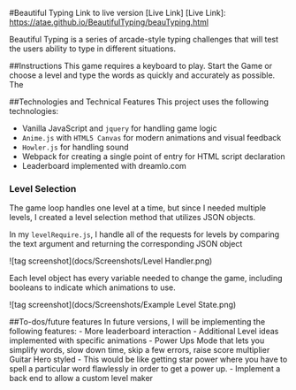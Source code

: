 #Beautiful Typing
Link to live version
[Live Link]
[Live Link]: https://atae.github.io/BeautifulTyping/beauTyping.html

Beautiful Typing is a series of arcade-style typing challenges that will test the users ability to type in different situations.

##Instructions
  This game requires a keyboard to play. Start the Game or choose a level and type the words as quickly and accurately as possible. The

##Technologies and Technical Features
This project uses the following technologies:
- Vanilla JavaScript and `jquery` for handling game logic
- `Anime.js` with `HTML5 Canvas` for modern animations and visual feedback
- `Howler.js` for handling sound
- Webpack for creating a single point of entry for HTML script declaration
- Leaderboard implemented with dreamlo.com

### Level Selection
  The game loop handles one level at a time, but since I needed multiple levels, I created a level selection method that utilizes JSON objects.

  In my `levelRequire.js`, I handle all of the requests for levels by comparing the text argument and returning the corresponding JSON object

  ![tag screenshot](docs/Screenshots/Level Handler.png)

  Each level object has every variable needed to change the game, including booleans to indicate which animations to use.

  ![tag screenshot](docs/Screenshots/Example Level State.png)



##To-dos/future features
  In future versions, I will be implementing the following features:
    - More leaderboard interaction
    - Additional Level ideas implemented with specific animations
    - Power Ups Mode that lets you simplify words, slow down time, skip a few errors, raise score multiplier Guitar Hero styled
        - This would be like getting star power where you have to spell a particular word flawlessly in order to get a power up.
    - Implement a back end to allow a custom level maker
